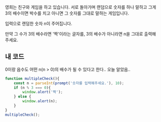 영희는 친구와 게임을 하고 있습니다. 서로 돌아가며 랜덤으로 숫자를 하나 말하고 그게 3의 배수이면 박수를 치고 아니면 그 숫자를 그대로 말하는 게임입니다.

입력으로 랜덤한 숫자 n이 주어집니다.

만약 그 수가 3의 배수라면 '짝'이라는 글자를, 3의 배수가 아니라면 n을 그대로 출력해 주세요.
## 내 코드
0이랑 음수도 어떤 n(n > 0)의 배수가 될 수 있다고 한다.. 오늘 알았음..
```js
function multipleCheck(){
    const n = parseInt(prompt('숫자를 입력해주세요.'), 10);
    if (n % 3 === 0){
        window.alert('짝');
    } else {
        window.alert(n);
    }
}
multipleCheck();
```